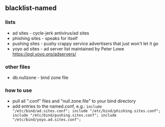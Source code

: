 ## blacklist-named

### lists
* ad sites - cycle-jerk antivirus/ad sites
* phishing sites - speaks for itself
* pushing sites - pushy crappy service advertisers that just won't let it go
* yoyo ad sites - ad server list maintained by Peter Lowe https://pgl.yoyo.org/adservers/

### other files
* db.nullzone - bind zone file

### how to use
* pull all ".conf" files and "null.zone.file" to your bind directory
* add entries to the named.conf, e.g.:
  `include "/etc/bind/ad.sites.conf";
  include "/etc/bind/phishing.sites.conf";
  include "/etc/bind/pushing.sites.conf";
  include "/etc/bind/yoyo.ad.sites.conf";`
  

